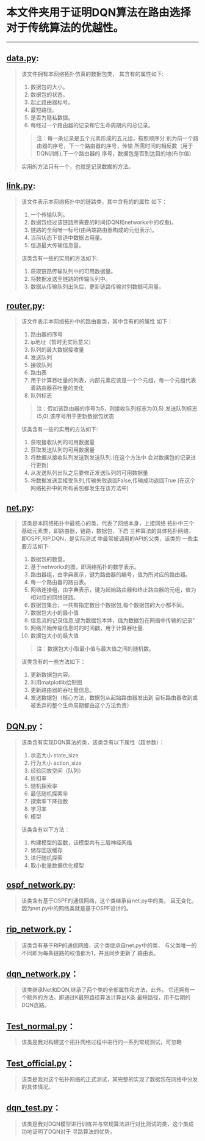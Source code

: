 # 本文件夹用于证明DQN算法在路由选择对于传统算法的优越性。

---

## [data.py](模拟网络/data.py):

> 该文件拥有本网络拓扑仿真的数据包类，
> 其含有的属性如下:
>
> 1. 数据包的大小。
> 2. 数据包的状态。
> 3. 起止路由器标号。
> 4. 最短路径。
> 5. 是否为隐私数据。
> 6. 每经过一个路由器的记录和它生命周期内的总记录。
>
>> 注：每一条记录是五个元素形成的五元组，按照顺序分
>> 别为前一个路由器的序号，下一个路由器的序号，传输
>> 所需时间的相反数（用于DQN训练),下一个路由器的
>> 序号，数据包是否到达目的地(布尔值)
>>
>
> 实用的方法只有一个，也就是记录数据的方法。

## [link.py](模拟网络/link.py):

> 该文件表示本网络拓扑中的链路类，其中含有的的属性
> 如下：
>
> 1. 一个传输队列。
> 2. 数据包经过该链路所需要的时间(DQN和networkx中的权重)。
> 3. 链路的全局唯一标号(由两端路由器构成的元组表示)。
> 4. 当前状态下信道中数据占用量。
> 5. 信道最大传输信息量。
>
> 该类含有一些的实用的方法如下:
>
> 1. 获取链路传输队列中的可用数据量。
> 2. 将数据发送至链路的传输队列中。
> 3. 数据从传输队列出队后，更新链路传输对列数据可用量。

## [router.py](模拟网络/router.py):

> 该文件表示本网络拓扑中的路由器类，其中含有的的属性
> 如下：
>
> 1. 路由器的序号
> 2. ip地址（暂时无实际意义）
> 3. 队列的最大数据接收量
> 4. 发送队列
> 5. 接收队列
> 6. 路由表
> 7. 用于计算吞吐量的列表，内部元素应该是一个个元组，每一个元组代表着路由器吞吐量的变化
> 8. 队列标志
>
>> 注：假如该路由器的序号为5，则接收队列标志为(0,5)
>> 发送队列标志(5,0),该序号用于更新数据包状态
>>
>
> 该类含有一些的实用的方法如下:
>
> 1. 获取接收队列的可用数据量
> 2. 获取发送队列的可用数据量
> 3. 将数据从接收队列发送到发送队列.(在这个方法中
>    会对数据包的记录进行更新)
> 4. 从发送队列出队之后要修正发送队列的可用数据量
> 5. 将数据发送至接受队列,传输失败返回False,传输成功返回True
>    (在这个网络拓扑中的所有丢包都发生在该方法中)

## [net.py](模拟网络/net.py):

> 该类是本网络拓扑中最核心的类，代表了网络本身，上接网络
> 拓扑中三个基础元素类，即路由器，链路，数据包，下启
> 三种算法的具体拓扑网络，即OSPF,RIP,DQN，是实际测试
> 中最常被调用的API的父类，该类的
> 一些主要方法如下:
>
> 1. 数据包的数量。
> 2. 基于networkx的图，即网络拓扑的数学表示。
> 3. 路由器组，由字典表示，键为路由器的编号，值为所对应的路由器。
> 4. 每一个路由器的路由表。
> 5. 网络连接组，由字典表示，键为起始路由器和终止路由器的元组，值为相对应的网络链路。
> 6. 数据包集合，一共有指定数目个数据包,每个数据包的大小都不同。
> 7. 数据包大小的最小值
> 8. 信息流的记录信息,键为数据包本体，值为数据包在网络中传输的记录"
> 9. 网络开始传输信息时的时间戳，用于计算吞吐量.
> 10. 数据包大小的最大值
>
>> 注：数据包大小取最小值与最大值之间的随机数。
>>
>
> 该类含有的一些方法如下：
>
> 1. 更新数据包内容。
> 2. 利用matplotlib绘制图
> 3. 更新路由器的吞吐量信息。
> 4. 发送数据包（核心方法，数据包从起始路由器发出到
>    目标路由器收到或被丢弃的整个生命周期都由这个方法负责）

## [DQN.py](模拟网络/DQN.py)：

> 该类含有实现DQN算法的类，该类含有以下属性（超参数）：
>
> 1. 状态大小 state_size
> 2. 行为大小 action_size
> 3. 经验回放空间（队列）
> 4. 折扣率
> 5. 随机探索率
> 6. 最低随机探索率
> 7. 探索率下降指数
> 8. 学习率
> 9. 模型
>
> 该类含有以下方法：
>
> 1. 构建模型的函数，该模型共有三层神经网络
> 2. 储存回放缓存
> 3. 进行随机探索
> 4. 取小批量数据优化模型

## [ospf_network.py](模拟网络/ospf_network.py):

> 该类含有基于OSPF的通信网络，这个类继承自net.py中的类，
> 且无变化，因为net.py中的网络类就是基于OSPF设计的。

## [rip_network.py](模拟网络/rip_network.py)：

> 该类含有基于RIP的通信网络，这个类继承自net.py中的类，
> 与父类唯一的不同即为每条链路的权值都为1，并且同步更新了
> 路由表。

## [dqn_network.py](模拟网络/dqn_network.py)：

> 该类继承Net和DQN,继承了两个类的全部属性和方法，此外，
> 它还拥有一个额外的方法，即通过K最短路径算法计算出K条
> 最短路径，用于后期的DQN选路。

## [Test_normal.py](模拟网络/Test_normal.py)：

> 该类是我对构建这个拓扑网络过程中进行的一系列常规测试，可忽略

## [Test_official.py](模拟网络/Test_official.py)：

> 该类是我对这个拓扑网络的正式测试，其完整的实现了数据包在网络中分发的具体情况。

## [dqn_test.py](模拟网络/dqn_train.py)：

> 该类是我对DQN模型进行训练并与常规算法进行对比测试的类，这个类成功地证明了DQN对于
> 寻路算法的优势。
